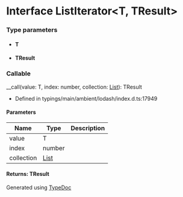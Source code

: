 # Interface ListIterator<T, TResult>


### Type parameters

* #### T
* #### TResult

### Callable
__call(value: T, index: number, collection: [List](_typings_main_ambient_lodash_index_d_._.list.md)<T>): TResult
  
* Defined in typings/main/ambient/lodash/index.d.ts:17949


#### Parameters

| Name | Type | Description |
| ---- | ---- | ---- |
| value | T|  |
| index | number|  |
| collection | [List](_typings_main_ambient_lodash_index_d_._.list.md)<T>|  |

#### Returns: TResult



Generated using [TypeDoc](http://typedoc.io)
